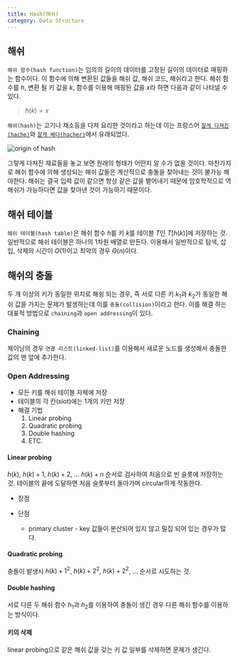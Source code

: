 ```yaml
---
title: Hash(해쉬)
category: Data Structure
---
```


## 해쉬

`해쉬 함수(hash function)`는 임의의 길이의 데이터를 고정된 길이의 데이터로 매핑하는 함수이다. 이 함수에 의해 변환된 값들을 해쉬 값, 해쉬 코드, 해쉬라고 한다.
해쉬 함수를 $h$, 변환 될 키 값을 $k$, 함수를 이용해 매핑된 값을 $x$라 하면 다음과 같이 나타낼 수 있다.

> $h(k) = x$

`해쉬(hash)`는 고기나 채소등을 다져 요리한 것이라고 하는데 이는 프랑스어 [`잘게 다져진(hache)`](https://dict.naver.com/frkodict/#/entry/frko/0ea3595080d34603b3c9490736129a44)와 [`잘게 베다(hacher)`](https://dict.naver.com/frkodict/#/entry/frko/5fccc1d068f64632be854d27254d199f)에서 유래되었다.

![origin of hash](https://ssl.gstatic.com/onebox/dictionary/etymology/en/desktop/5d3133485c354626d474a9f1ad1beb5a98ac071b82600b764df022745c67baf5.png)

그렇게 다져진 재료들을 놓고 보면 원래의 형태가 어떤지 알 수가 없을 것이다. 마찬가지로 해쉬 함수에 의해 생성되는 해쉬 값들은 계산적으로 충돌을 찾아내는 것이 불가능 해야한다. 해쉬는 결국 입력 값이 같으면 항상 같은 값을 뱉어내기 때문에 암호학적으로 역 해쉬가 가능하다면 값을 찾아낸 것이 가능하기 때문이다.

## 해쉬 테이블

`해쉬 테이블(hash table)`은 해쉬 함수 
$h$를 키 $k$를 테이블 $T$인 $T[h(k)]$에 저장하는 것. 일반적으로 해쉬 테이블은 하나의 1차원 배열로 만든다. 이용해서  일반적으로 탐색, 삽입, 삭제의 시간이 $O(1)$이고 최악의 경우 $Θ(n)$이다.

## 해쉬의 충돌

두 개 이상의 키가 동일한 위치로 해슁 되는 경우, 즉 서로 다른 키 $k_{1}$과 $k_{2}$가 동일한 해쉬 값을 가지는 문제가 발생하는데 이를 `충돌(collision)`이라고 한다. 이를 해결 하는 대표적 방법으로 `chaining`과 `open addressing`이 있다.

### Chaining

체이닝의 경우 `연결 리스트(linked-list)`를 이용해서 새로운 노드를 생성해서 충돌한 값의 맨 앞에 추가한다.

### Open Addressing

- 모든 키를 해쉬 테이블 자체에 저장
- 테이블의 각 칸(slot)에는 1개의 키만 저장
- 해결 기법
    1. Linear probing
    2. Quadratic probing
    3. Double hashing
    4. ETC.

#### Linear probing

$h(k)$, $h(k)+1$, $h(k)+2$, ... $h(k)+n$ 순서로 검사하여 처음으로 빈 슬롯에 저장하는 것. 테이블의 끝에 도달하면 처음 슬롯부터 돌아가며 circular하게 작동한다.

- 장점

- 단점
    - primary cluster - key 값들이 분산되어 있지 않고 밀집 되어 있는 경우가 많다.

#### Quadratic probing

충돌이 발생시 $h(k)+1^2$, $h(k)+2^2$, $h(k)+2^2$, ... 순서로 시도하는 것.

#### Double hashing
서로 다른 두 해쉬 함수 $h_1$과 $h_2$를 이용하여 충돌이 생긴 경우 다른 해쉬 함수를 이용하는 방식이다.

#### 키의 삭제

linear probing으로 같은 해쉬 값을 갖는 키 값 일부를 삭제하면 문제가 생긴다.
